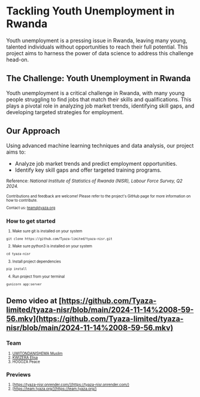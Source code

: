 # Tackling Youth Unemployment in Rwanda
Youth unemployment is a pressing issue in Rwanda, leaving many young, talented individuals without opportunities to reach their full potential. This project aims to harness the power of data science to address this challenge head-on.

## The Challenge: Youth Unemployment in Rwanda
Youth unemployment is a critical challenge in Rwanda, with many young people struggling to find jobs that match their skills and qualifications. This plays a pivotal role in analyzing job market trends, identifying skill gaps, and developing targeted strategies for employment.

## Our Approach
Using advanced machine learning techniques and data analysis, our project aims to:

- Analyze job market trends and predict employment opportunities.
- Identify key skill gaps and offer targeted training programs.

<small>Reference: <i>National Institute of Statistics of Rwanda (NISR), Labour Force Survey, Q2 2024.</i><small>


Contributions and feedback are welcome! Please refer to the project's GitHub page for more information on how to contribute.

Contact us: [team@tyaza.org](mailto:team@tyaza.org)

## How to get started
1. Make sure git is installed on your system
```
git clone https://github.com/Tyaza-limited/tyaza-nisr.git
```
2. Make sure python3 is installed on your system
```
cd tyaza-nisr
```
3. Install project dependencies
```
pip install 
```
4. Run project from your terminal
```
gunicorn app:server
```
# Demo video at [https://github.com/Tyaza-limited/tyaza-nisr/blob/main/2024-11-14%2008-59-56.mkv](https://github.com/Tyaza-limited/tyaza-nisr/blob/main/2024-11-14%2008-59-56.mkv)
## Team 
1. [UWITONDANISHEMA Muslim](https://github.com/musilimu)
2. [KWIZERA Elisa](https://github.com/musilimu)
3. HOGOZA Peace

## Previews

1. [https://tyaza-nisr.onrender.com/](https://tyaza-nisr.onrender.com/)
2. [https://team.tyaza.org/](https://team.tyaza.org/)
